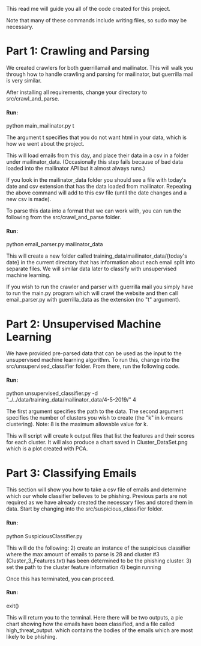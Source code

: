 This read me will guide you all of the code created for this project.

Note that many of these commands include writing files, so sudo may be necessary.

# Part 1: Crawling and Parsing
We created crawlers for both guerrillamail and mailinator. This will walk you through how to handle crawling and parsing for mailinator,
but guerrilla mail is very similar.

After installing all requirements, change your directory to src/crawl_and_parse.

#### Run:
python main_mailinator.py t

The argument t specifies that you do not want html in your data, which is how we went about the project.

This will load emails from this day, and place their data in a csv in a folder under mailinator_data. (Occasionally this step fails because of bad data loaded into the mailinator API but it almost always runs.)

If you look in the mailinator_data folder you should see a file with today's date and csv extension that has the data loaded from mailinator. Repeating the above command will add to this csv file (until the date changes and a new csv is made).

To parse this data into a format that we can work with, you can run the following from the src/crawl_and_parse folder.

#### Run:
python email_parser.py mailinator_data

This will create a new folder called training_data/mailinator_data/{today's date} in the current directory that has information about each email split into separate files. We will similar data later to classify with unsupervised machine learning.

If you wish to run the crawler and parser with guerrilla mail you simply have to run the main.py program which will crawl the website and then call email_parser.py with guerrilla_data as the extension (no "t" argument).

# Part 2: Unsupervised Machine Learning

We have provided pre-parsed data that can be used as the input to the unsupervised machine learning algorithm. To run this, change into the src/unsupervised_classifier folder. From there, run the following code.

#### Run:
python unsupervised_classifier.py -d "../../data/training_data/mailinator_data/4-5-2019/" 4

The first argument specifies the path to the data. The second argument specifies the number of clusters you wish to create (the "k" in k-means clustering). Note: 8 is the maximum allowable value for k.

This will script will create k output files that list the features and their scores for each cluster. It will also produce a chart saved in Cluster_DataSet.png which is a plot created with PCA.

# Part 3: Classifying Emails

This section will show you how to take a csv file of emails and determine which our whole classifier believes to be phishing. Previous parts are not required as we have already created the necessary files and stored them in data. Start by changing into the src/suspicious_classifier folder.

#### Run:
 python SuspiciousClassifier.py
 
This will do the following:
2) create an instance of the suspicious classifier where the max amount of emails to parse is 28 and cluster #3 (Cluster_3_Features.txt) has been determined to be the phishing cluster.
3) set the path to the cluster feature information
4) begin running

Once this has terminated, you can proceed.

#### Run:
exit()

This will return you to the terminal. Here there will be two outputs, a pie chart showing how the emails have been classified, and a file called high_threat_output. which contains the bodies of the emails which are most likely to be phishing.

